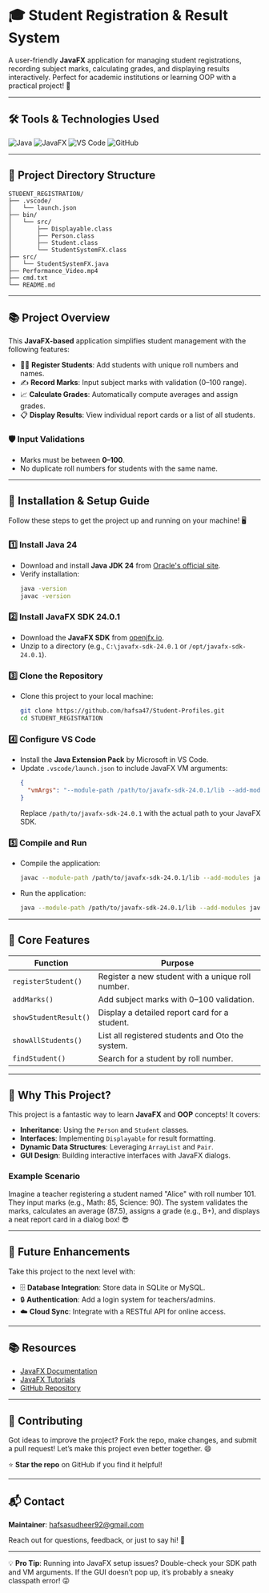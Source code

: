 # 🎓 Student Registration & Result System

A user-friendly **JavaFX** application for managing student registrations, recording subject marks, calculating grades, and displaying results interactively. Perfect for academic institutions or learning OOP with a practical project! 🚀

---

## 🛠️ Tools & Technologies Used

![Java](https://img.shields.io/badge/Java-24-blue?style=flat-square)
![JavaFX](https://img.shields.io/badge/JavaFX-24.0.1-green?style=flat-square)
![VS Code](https://img.shields.io/badge/VS_Code-IDE-blue?style=flat-square)
![GitHub](https://img.shields.io/badge/GitHub-Version_Control-yellow?style=flat-square)

---

## 📂 Project Directory Structure

```
STUDENT_REGISTRATION/
├── .vscode/
│   └── launch.json
├── bin/
│   └── src/
│       ├── Displayable.class
│       ├── Person.class
│       ├── Student.class
│       └── StudentSystemFX.class
├── src/
│   └── StudentSystemFX.java
├── Performance_Video.mp4
├── cmd.txt
└── README.md
```

---

## 📚 Project Overview

This **JavaFX-based** application simplifies student management with the following features:

- 👩‍🎓 **Register Students**: Add students with unique roll numbers and names.
- ✍️ **Record Marks**: Input subject marks with validation (0–100 range).
- 📈 **Calculate Grades**: Automatically compute averages and assign grades.
- 📋 **Display Results**: View individual report cards or a list of all students.

### 🛡️ Input Validations
- Marks must be between **0–100**.
- No duplicate roll numbers for students with the same name.

---

## 🚀 Installation & Setup Guide

Follow these steps to get the project up and running on your machine! 🖥️

### 1️⃣ Install Java 24
- Download and install **Java JDK 24** from [Oracle's official site](https://www.oracle.com/java/technologies/javase/jdk21-archive-downloads.html).
- Verify installation:
  ```bash
  java -version
  javac -version
  ```

### 2️⃣ Install JavaFX SDK 24.0.1
- Download the **JavaFX SDK** from [openjfx.io](https://openjfx.io).
- Unzip to a directory (e.g., `C:\javafx-sdk-24.0.1` or `/opt/javafx-sdk-24.0.1`).

### 3️⃣ Clone the Repository
- Clone this project to your local machine:
  ```bash
  git clone https://github.com/hafsa47/Student-Profiles.git
  cd STUDENT_REGISTRATION
  ```

### 4️⃣ Configure VS Code
- Install the **Java Extension Pack** by Microsoft in VS Code.
- Update `.vscode/launch.json` to include JavaFX VM arguments:
  ```json
  {
    "vmArgs": "--module-path /path/to/javafx-sdk-24.0.1/lib --add-modules javafx.controls,javafx.fxml"
  }
  ```
  Replace `/path/to/javafx-sdk-24.0.1` with the actual path to your JavaFX SDK.

### 5️⃣ Compile and Run
- Compile the application:
  ```bash
  javac --module-path /path/to/javafx-sdk-24.0.1/lib --add-modules javafx.controls -d bin src/StudentSystemFX.java
  ```
- Run the application:
  ```bash
  java --module-path /path/to/javafx-sdk-24.0.1/lib --add-modules javafx.controls -cp bin src.StudentSystemFX
  ```

---

## 🧠 Core Features

| **Function**          | **Purpose**                                      |
|-----------------------|--------------------------------------------------|
| `registerStudent()`   | Register a new student with a unique roll number. |
| `addMarks()`          | Add subject marks with 0–100 validation.         |
| `showStudentResult()` | Display a detailed report card for a student.    |
| `showAllStudents()`   | List all registered students and Oto the system. |
| `findStudent()`       | Search for a student by roll number.             |

---

## 🌟 Why This Project?

This project is a fantastic way to learn **JavaFX** and **OOP** concepts! It covers:
- **Inheritance**: Using the `Person` and `Student` classes.
- **Interfaces**: Implementing `Displayable` for result formatting.
- **Dynamic Data Structures**: Leveraging `ArrayList` and `Pair`.
- **GUI Design**: Building interactive interfaces with JavaFX dialogs.

### Example Scenario
Imagine a teacher registering a student named "Alice" with roll number 101. They input marks (e.g., Math: 85, Science: 90). The system validates the marks, calculates an average (87.5), assigns a grade (e.g., B+), and displays a neat report card in a dialog box! 😎

---

## 🔮 Future Enhancements

Take this project to the next level with:
- 🗄️ **Database Integration**: Store data in SQLite or MySQL.
- 🔒 **Authentication**: Add a login system for teachers/admins.
- ☁️ **Cloud Sync**: Integrate with a RESTful API for online access.

---

## 📚 Resources

- [JavaFX Documentation](https://openjfx.io)
- [JavaFX Tutorials](https://code.makery.ch/library/javafx-tutorial/)
- [GitHub Repository](https://github.com/yourusername/STUDENT_REGISTRATION)

---

## 🙌 Contributing

Got ideas to improve the project? Fork the repo, make changes, and submit a pull request! Let’s make this project even better together. 😄

⭐ **Star the repo** on GitHub if you find it helpful!

---

## 📬 Contact

**Maintainer**: hafsasudheer92@gmail.com

Reach out for questions, feedback, or just to say hi! 👋

---

💡 **Pro Tip**: Running into JavaFX setup issues? Double-check your SDK path and VM arguments. If the GUI doesn’t pop up, it’s probably a sneaky classpath error! 😜
